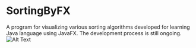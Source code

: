 # SortingByFX
A program for visualizing various sorting algorithms developed for learning Java language using JavaFX. 
The development process is still ongoing.
![Alt Text](https://github.com/mariusz0674/SortingByFX/blob/master/Sorting.gif)
